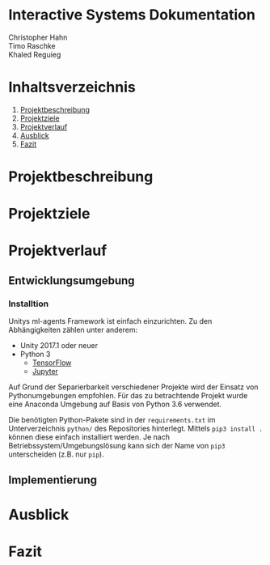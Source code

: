 # Interactive Systems Dokumentation
Christopher Hahn  
Timo Raschke  
Khaled Reguieg

# Inhaltsverzeichnis
1. [Projektbeschreibung](#desc)
2. [Projektziele](#goals)
3. [Projektverlauf](#runnning)
4. [Ausblick](#outlook)
5. [Fazit](#conclusion)

# Projektbeschreibung<a name="desc"></a>

# Projektziele<a name="goals"></a>

# Projektverlauf<a name="running"></a>

## Entwicklungsumgebung

### Installtion
Unitys ml-agents Framework ist einfach einzurichten. Zu den Abhängigkeiten zählen unter anderem:
* Unity 2017.1 oder neuer
* Python 3
  * [TensorFlow](https://www.tensorflow.org/)
  * [Jupyter](http://jupyter.org/)

Auf Grund der Separierbarkeit verschiedener Projekte wird der Einsatz von Pythonumgebungen empfohlen. Für das zu betrachtende Projekt wurde eine Anaconda Umgebung auf Basis von Python 3.6 verwendet.

Die benötigten Python-Pakete sind in der `requirements.txt` im Unterverzeichnis `python/` des Repositories hinterlegt. Mittels `pip3 install .` können diese einfach installiert werden. Je nach Betriebssystem/Umgebungslösung kann sich der Name von `pip3` unterscheiden (z.B. nur `pip`).

## Implementierung

# Ausblick<a name="outlook"></a>

# Fazit<a name="conclusion"></a>
